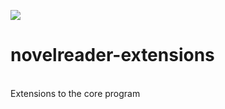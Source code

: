 [![](https://jitpack.io/v/Doomsdayrs/novelreader-extensions.svg)](https://jitpack.io/#Doomsdayrs/novelreader-extensions)
# novelreader-extensions
\
Extensions to the core program
